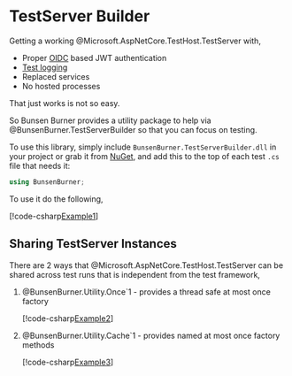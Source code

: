 # TestServer Builder

Getting a working @Microsoft.AspNetCore.TestHost.TestServer with,

* Proper [OIDC](https://openid.net/developers/how-connect-works/) based JWT
  authentication
* [Test logging](./test-logger.md)
* Replaced services
* No hosted processes

That just works is not so easy.

So Bunsen Burner provides a utility package to help via
@BunsenBurner.TestServerBuilder so that you can focus on testing.

To use this library, simply include `BunsenBurner.TestServerBuilder.dll` in your
project or grab it
from [NuGet](https://www.nuget.org/packages/BunsenBurner.TestServerBuilder/),
and add this to the top of each test `.cs` file that needs it:

```C#
using BunsenBurner;
```

To use it do the following,

[!code-csharp[Example1](../../../Http/BunsenBurner.TestServerBuilder.Tests/TestServerBuilderOptionsTests.cs#Example1)]

## Sharing TestServer Instances

There are 2 ways that @Microsoft.AspNetCore.TestHost.TestServer can be shared
across test runs that is independent from the test framework,

1. @BunsenBurner.Utility.Once`1 - provides a thread safe at most once factory

   [!code-csharp[Example2](../../../Http/BunsenBurner.TestServerBuilder.Tests/TestServerBuilderOptionsTests.cs#Example2)]

2. @BunsenBurner.Utility.Cache`1 - provides named at most once factory methods

   [!code-csharp[Example3](../../../Http/BunsenBurner.TestServerBuilder.Tests/TestServerBuilderOptionsTests.cs#Example3)]

